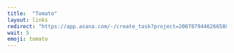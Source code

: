 ```yaml
---
title:  "Tomato"
layout: links
redirect: "https://app.asana.com/-/create_task?project=200787944626650&name=tomato&description=Added%20from%20shortlink"
wait: 5
emoji: tomato
---
```



